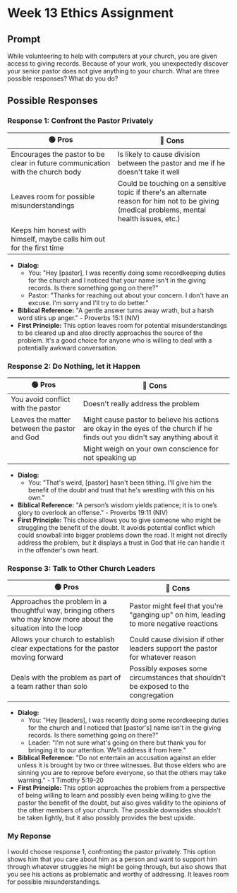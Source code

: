 # Week 13 Ethics Assignment

## Prompt
While volunteering to help with computers at your church, you are given access to giving records. Because of your work, you unexpectedly discover your senior pastor does not give anything to your church. What are three possible responses? What do you do?

## Possible Responses

### **Response 1: Confront the Pastor Privately**
| 🟢 Pros | 🔴 Cons |
|-|-|
| Encourages the pastor to be clear in future communication with the church body | Is likely to cause division between the pastor and me if he doesn't take it well |
| Leaves room for possible misunderstandings | Could be touching on a sensitive topic if there's an alternate reason for him not to be giving (medical problems, mental health issues, etc.) |
| Keeps him honest with himself, maybe calls him out for the first time |  |
- **Dialog:**
  - You: "Hey [pastor], I was recently doing some recordkeeping duties for the church and I noticed that your name isn't in the giving records. Is there something going on there?"
  - Pastor: "Thanks for reaching out about your concern. I don't have an excuse. I'm sorry and I'll try to do better."
- **Biblical Reference:** "A gentle answer turns away wrath, but a harsh word stirs up anger." - Proverbs 15:1 (NIV)
- **First Principle:** This option leaves room for potential misunderstandings to be cleared up and also directly approaches the source of the problem. It's a good choice for anyone who is willing to deal with a potentially awkward conversation.

### **Response 2: Do Nothing, let it Happen**
| 🟢 Pros | 🔴 Cons |
|-|-|
| You avoid conflict with the pastor | Doesn't really address the problem |
| Leaves the matter between the pastor and God | Might cause pastor to believe his actions are okay in the eyes of the church if he finds out you didn't say anything about it |
|  | Might weigh on your own conscience for not speaking up |
- **Dialog:**
  - You: "That's weird, [pastor] hasn't been tithing. I'll give him the benefit of the doubt and trust that he's wrestling with this on his own."
- **Biblical Reference:** "A person’s wisdom yields patience; it is to one’s glory to overlook an offense." - Proverbs 19:11 (NIV)
- **First Principle:** This choice allows you to give someone who might be struggling the benefit of the doubt. It avoids potential conflict which could snowball into bigger problems down the road. It might not directly address the problem, but it displays a trust in God that He can handle it in the offender's own heart.

### **Response 3: Talk to Other Church Leaders**
| 🟢 Pros | 🔴 Cons |
|-|-|
| Approaches the problem in a thoughtful way, bringing others who may know more about the situation into the loop | Pastor might feel that you're "ganging up" on him, leading to more negative reactions |
| Allows your church to establish clear expectations for the pastor moving forward | Could cause division if other leaders support the pastor for whatever reason |
| Deals with the problem as part of a team rather than solo | Possibly exposes some circumstances that shouldn't be exposed to the congregation |
- **Dialog:**
  - You: "Hey [leaders], I was recently doing some recordkeeping duties for the church and I noticed that [pastor's] name isn't in the giving records. Is there something going on there?"
  - Leader: "I'm not sure what's going on there but thank you for bringing it to our attention. We'll address it from here."
- **Biblical Reference:** "Do not entertain an accusation against an elder unless it is brought by two or three witnesses. But those elders who are sinning you are to reprove before everyone, so that the others may take warning." - 1 Timothy 5:19-20
- **First Principle:** This option approaches the problem from a perspective of being willing to learn and possibly even being willing to give the pastor the benefit of the doubt, but also gives validity to the opinions of the other members of your church. The possible downsides shouldn't be taken lightly, but it also possibly provides the best upside.

### My Reponse
I would choose response 1, confronting the pastor privately. This option shows him that you care about him as a person and want to support him through whatever struggles he might be going through, but also shows that you see his actions as problematic and worthy of addressing. It leaves room for possible misunderstandings.
